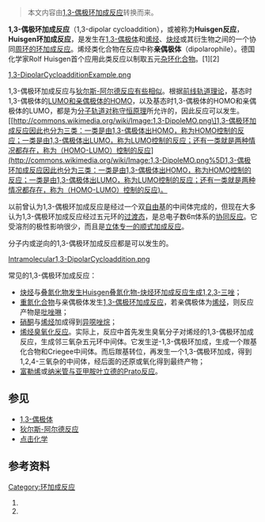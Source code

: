 > 本文内容由[1,3-偶极环加成反应](https://zh.wikipedia.org/wiki/1,3-偶极环加成反应)转换而来。


**1,3-偶极环加成反应**（1,3-dipolar cycloaddition），或被称为**Huisgen反应**，**Huisgen环加成反应**，是发生在[1,3-偶极体](../Page/1,3-偶极体.md "wikilink")和[烯烃](../Page/烯烃.md "wikilink")、[炔烃](../Page/炔烃.md "wikilink")或其衍生物之间的一个协同[周环的](https://zh.wikipedia.org/wiki/周环反应 "wikilink")[环加成反应](../Page/环加成反应.md "wikilink")。烯烃类化合物在反应中称**亲偶极体**（dipolarophile）。德国化学家Rolf Huisgen首个应用此类反应以制取五元[杂环化合物](../Page/杂环化合物.md "wikilink")。\[1\]\[2\]

[1,3-DipolarCycloadditionExample.png](https://zh.wikipedia.org/wiki/File:1,3-DipolarCycloadditionExample.png "fig:1,3-DipolarCycloadditionExample.png")

1,3-偶极环加成反应与[狄尔斯-阿尔德反应有些相似](https://zh.wikipedia.org/wiki/狄尔斯-阿尔德反应 "wikilink")。根据[前线轨道理论](../Page/前线轨道理论.md "wikilink")，基态时1,3-偶极体的[LUMO和亲偶极体的](https://zh.wikipedia.org/wiki/LUMO "wikilink")[HOMO](https://zh.wikipedia.org/wiki/HOMO "wikilink")，以及基态时1,3-偶极体的HOMO和亲偶极体的LUMO，都是为[分子轨道对称守恒原理](../Page/分子轨道对称守恒原理.md "wikilink")所允许的，因此反应可以发生。\[[http://commons.wikimedia.org/wiki/Image:1,3-DipoleMO.png\]1,3-偶极环加成反应因此也分为三类：一类是由1,3-偶极体出HOMO，称为HOMO控制的反应；一类是由1,3-偶极体出LUMO，称为LUMO控制的反应；还有一类就是两种情况都存在，称为（HOMO-LUMO）控制的反应](http://commons.wikimedia.org/wiki/Image:1,3-DipoleMO.png%5D1,3-偶极环加成反应因此也分为三类：一类是由1,3-偶极体出HOMO，称为HOMO控制的反应；一类是由1,3-偶极体出LUMO，称为LUMO控制的反应；还有一类就是两种情况都存在，称为（HOMO-LUMO）控制的反应)。

以前曾认为1,3-偶极环加成反应是经过一个双[自由基](../Page/自由基.md "wikilink")的中间体完成的，但现在大多认为1,3-偶极环加成反应经过五元环的[过渡态](../Page/过渡态.md "wikilink")，是总电子数6π体系的[协同反应](https://zh.wikipedia.org/wiki/协同反应 "wikilink")。它受溶剂的极性影响很少，而且是[立体专一的顺式加成反应](https://zh.wikipedia.org/wiki/立体专一 "wikilink")。

分子内或逆向的1,3-偶极环加成反应都是可以发生的。

[Intramolecular1,3-DipolarCycloaddition.png](https://zh.wikipedia.org/wiki/File:Intramolecular1,3-DipolarCycloaddition.png "fig:Intramolecular1,3-DipolarCycloaddition.png")

常见的1,3-偶极环加成反应：

  - [炔烃](../Page/炔烃.md "wikilink")与[叠氮化物发生](https://zh.wikipedia.org/wiki/叠氮化物 "wikilink")[Huisgen叠氮化物-炔烃环加成反应生成](https://zh.wikipedia.org/wiki/Huisgen叠氮化物-炔烃环加成反应 "wikilink")[1,2,3-三唑](https://zh.wikipedia.org/wiki/1,2,3-三唑 "wikilink")；
  - [重氮化合物](../Page/重氮化合物.md "wikilink")与亲偶极体发生[1,3-偶极环加成反应](../Page/重氮化合物1,3-偶极环加成反应.md "wikilink")，若亲偶极体为[烯烃](../Page/烯烃.md "wikilink")，则反应产物是[吡唑啉](https://zh.wikipedia.org/wiki/吡唑啉 "wikilink")；
  - [硝酮](../Page/硝酮.md "wikilink")与[烯烃](../Page/烯烃.md "wikilink")加成得到[异噁唑烷](https://zh.wikipedia.org/wiki/异噁唑烷 "wikilink")；
  - [烯烃臭氧化反应](https://zh.wikipedia.org/wiki/烯烃臭氧化反应 "wikilink")。实际上，反应中首先发生臭氧分子对烯烃的1,3-偶极环加成反应，生成邻三氧杂五元环中间体。它发生逆-1,3-偶极环加成，生成一个羰基化合物和Criegee中间体。而后羰基转位，再发生一个1,3-偶极环加成，得到1,2,4-三氧杂的中间体，经后面的还原或氧化得到最终产物；
  - [富勒烯](../Page/富勒烯.md "wikilink")或[纳米管与](../Page/碳纳米管.md "wikilink")[亚甲胺叶立德的](https://zh.wikipedia.org/wiki/亚甲胺叶立德 "wikilink")[Prato反应](https://zh.wikipedia.org/wiki/Prato反应 "wikilink")。

## 参见

  - [1,3-偶极体](../Page/1,3-偶极体.md "wikilink")
  - [狄尔斯-阿尔德反应](https://zh.wikipedia.org/wiki/狄尔斯-阿尔德反应 "wikilink")
  - [点击化学](../Page/点击化学.md "wikilink")

## 参考资料

[Category:环加成反应](https://zh.wikipedia.org/wiki/Category:环加成反应 "wikilink")

1.
2.
